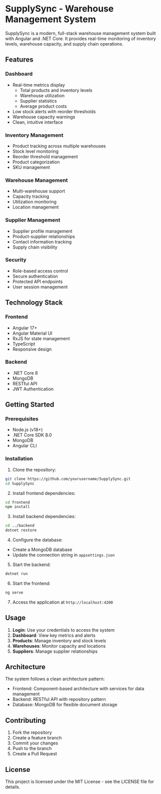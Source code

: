 # SupplySync - Warehouse Management System

SupplySync is a modern, full-stack warehouse management system built with Angular and .NET Core. It provides real-time monitoring of inventory levels, warehouse capacity, and supply chain operations.

## Features

### Dashboard
- Real-time metrics display
  - Total products and inventory levels
  - Warehouse utilization
  - Supplier statistics
  - Average product costs
- Low stock alerts with reorder thresholds
- Warehouse capacity warnings
- Clean, intuitive interface

### Inventory Management
- Product tracking across multiple warehouses
- Stock level monitoring
- Reorder threshold management
- Product categorization
- SKU management

### Warehouse Management
- Multi-warehouse support
- Capacity tracking
- Utilization monitoring
- Location management

### Supplier Management
- Supplier profile management
- Product-supplier relationships
- Contact information tracking
- Supply chain visibility

### Security
- Role-based access control
- Secure authentication
- Protected API endpoints
- User session management

## Technology Stack

### Frontend
- Angular 17+
- Angular Material UI
- RxJS for state management
- TypeScript
- Responsive design

### Backend
- .NET Core 8
- MongoDB
- RESTful API
- JWT Authentication

## Getting Started

### Prerequisites
- Node.js (v18+)
- .NET Core SDK 8.0
- MongoDB
- Angular CLI

### Installation

1. Clone the repository:
```bash
git clone https://github.com/yourusername/SupplySync.git
cd SupplySync
```

2. Install frontend dependencies:
```bash
cd frontend
npm install
```

3. Install backend dependencies:
```bash
cd ../backend
dotnet restore
```

4. Configure the database:
- Create a MongoDB database
- Update the connection string in `appsettings.json`

5. Start the backend:
```bash
dotnet run
```

6. Start the frontend:
```bash
ng serve
```

7. Access the application at `http://localhost:4200`

## Usage

1. **Login**: Use your credentials to access the system
2. **Dashboard**: View key metrics and alerts
3. **Products**: Manage inventory and stock levels
4. **Warehouses**: Monitor capacity and locations
5. **Suppliers**: Manage supplier relationships

## Architecture

The system follows a clean architecture pattern:
- Frontend: Component-based architecture with services for data management
- Backend: RESTful API with repository pattern
- Database: MongoDB for flexible document storage

## Contributing

1. Fork the repository
2. Create a feature branch
3. Commit your changes
4. Push to the branch
5. Create a Pull Request

## License

This project is licensed under the MIT License - see the LICENSE file for details.